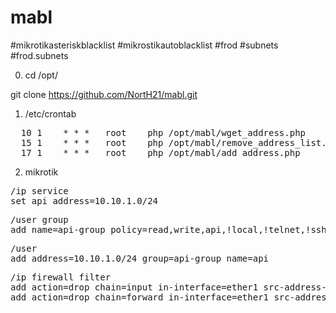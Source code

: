 # mabl

#mikrotikasteriskblacklist
#mikrostikautoblacklist
#frod #subnets #frod.subnets

0) cd /opt/

git clone https://github.com/NortH21/mabl.git

1) /etc/crontab
<pre>
  10 1    * * *   root    php /opt/mabl/wget_address.php
  15 1    * * *   root    php /opt/mabl/remove_address_list.php
  17 1    * * *   root    php /opt/mabl/add_address.php
</pre>
2) mikrotik
<pre>
/ip service
set api address=10.10.1.0/24
</pre>
<pre>
/user group
add name=api-group policy=read,write,api,!local,!telnet,!ssh,!ftp,!reboot,!policy,!test,!winbox,!password,!web,!sniff,!sensitive,!romon,!dude,!tikapp
</pre>
<pre>
/user
add address=10.10.1.0/24 group=api-group name=api
</pre>
<pre>
/ip firewall filter
add action=drop chain=input in-interface=ether1 src-address-list=blacklist comment=Blacklist
add action=drop chain=forward in-interface=ether1 src-address-list=blacklist
</pre>
